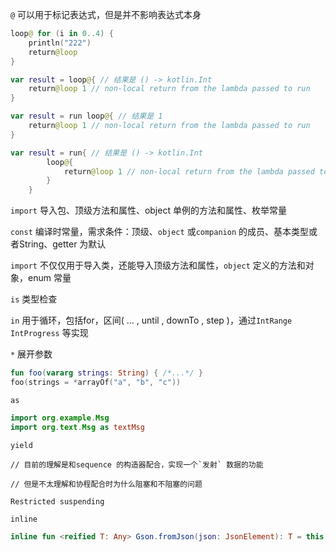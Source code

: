 `@` 可以用于标记表达式，但是并不影响表达式本身    

```kotlin
loop@ for (i in 0..4) {
    println("222")
    return@loop
}

var result = loop@{ // 结果是 () -> kotlin.Int
    return@loop 1 // non-local return from the lambda passed to run
}

var result = run loop@{ // 结果是 1
    return@loop 1 // non-local return from the lambda passed to run
}

var result = run{ // 结果是 () -> kotlin.Int
        loop@{
            return@loop 1 // non-local return from the lambda passed to run
        }
    }

```



`import` 导入包、顶级方法和属性、object 单例的方法和属性、枚举常量  



`const` 编译时常量，需求条件：顶级、`object` 或`companion` 的成员、基本类型或者String、getter 为默认

`import` 不仅仅用于导入类，还能导入顶级方法和属性，`object` 定义的方法和对象，enum 常量



`is` 类型检查

`in` 用于循环，包括for，区间( ... , until , downTo , step )，通过`IntRange` `IntProgress` 等实现  



`*` 展开参数  

```kotlin
fun foo(vararg strings: String) { /*...*/ }
foo(strings = *arrayOf("a", "b", "c"))
```



`as ` 

```kotlin
import org.example.Msg
import org.text.Msg as textMsg
```



`yield ` 

```
// 目前的理解是和sequence 的构造器配合，实现一个`发射` 数据的功能

// 但是不太理解和协程配合时为什么阻塞和不阻塞的问题

Restricted suspending
```



`inline `  

```kotlin
inline fun <reified T: Any> Gson.fromJson(json: JsonElement): T = this.fromJson(json, T::class.java)
```

